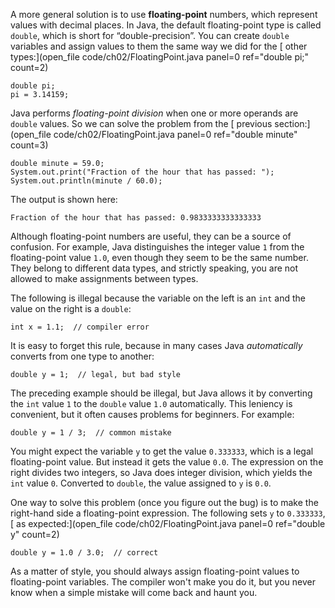 A more general solution is to use **floating-point** numbers, which represent values with decimal places. In Java, the default floating-point type is called `double`, which is short for “double-precision”. You can create ```double``` variables and assign values to them the same way we did for the [ other types:](open_file code/ch02/FloatingPoint.java panel=0 ref="double pi;" count=2)


```code
double pi;
pi = 3.14159;
```


Java performs *floating-point division* when one or more operands are `double` values. So we can solve the problem from the [ previous section:](open_file code/ch02/FloatingPoint.java panel=0 ref="double minute" count=3)


```code
double minute = 59.0;
System.out.print("Fraction of the hour that has passed: ");
System.out.println(minute / 60.0);
```

The output is shown here:

```code
Fraction of the hour that has passed: 0.9833333333333333
```

Although floating-point numbers are useful, they can be a source of confusion. For example, Java distinguishes the integer value `1` from the floating-point value `1.0`, even though they seem to be the same number. They belong to different data types, and strictly speaking, you are not allowed to make assignments between types.

The following is illegal because the variable on the left is an `int` and the value on the right is a `double`:

```code
int x = 1.1;  // compiler error
```


It is easy to forget this rule, because in many cases Java *automatically* converts from one type to another:

```code
double y = 1;  // legal, but bad style
```

The preceding example should be illegal, but Java allows it by converting the `int` value `1` to the `double` value `1.0` automatically. This leniency is convenient, but it often causes problems for beginners. For example:

```code
double y = 1 / 3;  // common mistake
```


You might expect the variable `y` to get the value `0.333333`, which is a legal floating-point value. But instead it gets the value `0.0`. The expression on the right divides two integers, so Java does integer division, which yields the `int` value `0`. Converted to `double`, the value assigned to `y` is `0.0`.

One way to solve this problem (once you figure out the bug) is to make the right-hand side a floating-point expression. The following sets ```y``` to ```0.333333```, [ as expected:](open_file code/ch02/FloatingPoint.java panel=0 ref="double y" count=2)


```code
double y = 1.0 / 3.0;  // correct
```

As a matter of style, you should always assign floating-point values to floating-point variables. The compiler won't make you do it, but you never know when a simple mistake will come back and haunt you.